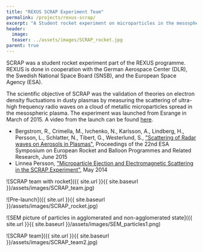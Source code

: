 ```yaml
---
title: "REXUS SCRAP Experiment Team"
permalink: /projects/rexus-scrap/
excerpt: "A Student rocket experiment on microparticles in the mesosphere."
header:
  image: 
  teaser: ../assets/images/SCRAP_rocket.jpg
parent: true
---
```


SCRAP was a student rocket experiment part of the REXUS programme. REXUS is done in cooperation with the German Aerospace Center (DLR), the Swedish National Space Board (SNSB), and the European Space Agency (ESA). 

The scientific objective of SCRAP was the validation of theories on electron density fluctuations in dusty plasmas by measuring the scattering of ultra-high frequency radio waves on a cloud of metallic microparticles spread in the mesospheric plasma. 
The experiment was launched from Esrange in March of 2015. 
A video from the launch can be found [here](https://people.kth.se/~laperss/projects/rexus-scrap/launch/).


* Bergstrom, R., Crimella, M., Ivchenko, N., Karlsson, A., Lindberg, H., Persson, L., Schlatter, N., Tibert, G., Westerlund, S., ["Scattering of Radar waves on Aerosols in Plasmas"](http://adsabs.harvard.edu/abs/2015ESASP.730...87B), Proceedings of the 22nd ESA Symposium on European Rocket and Balloon Programmes and Related Research, June 2015
* Linnea Persson, ["Microparticle Ejection and Electromagnetic Scattering in the SCRAP Experiment"](http://kth.diva-portal.org/smash/get/diva2:753859/FULLTEXT01.pdf), May 2014



![SCRAP team with rocket]({{ site.url }}{{ site.baseurl }}/assets/images/SCRAP_team.jpg)

![Pre-launch]({{ site.url }}{{ site.baseurl }}/assets/images/SCRAP_rocket.jpg)

![SEM picture of particles in agglomerated and non-agglomerated state]({{ site.url }}{{ site.baseurl }}/assets/images/SEM_particles1.png)

![SCRAP team]({{ site.url }}{{ site.baseurl }}/assets/images/SCRAP_team2.jpg)
